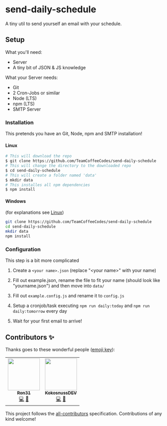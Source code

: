 # send-daily-schedule

A tiny util to send yourself an email with your schedule.

## Setup

What you'll need:

- Server
- A tiny bit of JSON & JS knowledge

What your Server needs:

- Git
- 2 Cron-Jobs or similar
- Node (LTS)
- npm (LTS)
- SMTP Server

### Installation

This pretends you have an Git, Node, npm and SMTP installation!

#### Linux

```bash
# This will download the repo
$ git clone https://github.com/TeamCoffeeCodes/send-daily-schedule
# This will change the directory to the downloaded repo
$ cd send-daily-schedule
# This will create a folder named 'data'
$ mkdir data
# This installes all npm dependencies
$ npm install
```

#### Windows

(for explanations see [Linux](#Linux))

```bash
git clone https://github.com/TeamCoffeeCodes/send-daily-schedule
cd send-daily-schedule
mkdir data
npm install
```

### Configuration

This step is a bit more complicated

1. Create a `<your name>.json` (replace "\<your name>" with your name)

2. Fill out example.json, rename the file to fit your name (should look like "yourname.json") and then move into `data/`

3. Fill out `example.config.js` and rename it to `config.js`

4. Setup a cronjob/task executing `npm run daily:today` and `npm run daily:tomorrow` every day

5. Wait for your first email to arrive!


## Contributors ✨

Thanks goes to these wonderful people ([emoji key](https://allcontributors.org/docs/en/emoji-key)):

<!-- ALL-CONTRIBUTORS-LIST:START - Do not remove or modify this section -->
<!-- prettier-ignore-start -->
<!-- markdownlint-disable -->
<table>
  <tr>
    <td align="center"><a href="https://github.com/Ron31"><img src="https://avatars0.githubusercontent.com/u/30264441?v=4" width="100px;" alt=""/><br /><sub><b>Ron31</b></sub></a><br /><a href="https://github.com/TeamCoffeeCodes/send-daily-schedule/commits?author=Ron31" title="Code">💻</a> <a href="#maintenance-Ron31" title="Maintenance">🚧</a></td>
    <td align="center"><a href="https://teamcoffee.codes"><img src="https://avatars3.githubusercontent.com/u/42553393?v=4" width="100px;" alt=""/><br /><sub><b>KokosnussDEV</b></sub></a><br /><a href="https://github.com/TeamCoffeeCodes/send-daily-schedule/commits?author=KokosnussDEV" title="Code">💻</a> <a href="https://github.com/TeamCoffeeCodes/send-daily-schedule/pulls?q=is%3Apr+reviewed-by%3AKokosnussDEV" title="Reviewed Pull Requests">👀</a></td>
  </tr>
</table>

<!-- markdownlint-enable -->
<!-- prettier-ignore-end -->
<!-- ALL-CONTRIBUTORS-LIST:END -->

This project follows the [all-contributors](https://github.com/all-contributors/all-contributors) specification. Contributions of any kind welcome!
